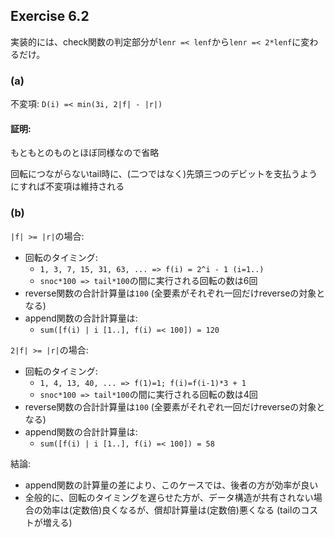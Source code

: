 Exercise 6.2
------------

実装的には、check関数の判定部分が`lenr =< lenf`から`lenr =< 2*lenf`に変わるだけ。

### (a)

不変項: `D(i) =< min(3i, 2|f| - |r|)`

#### 証明:

もともとのものとほぼ同様なので省略

回転につながらないtail時に、(二つではなく)先頭三つのデビットを支払うようにすれば不変項は維持される


### (b)

`|f| >= |r|`の場合:
- 回転のタイミング:
  - `1, 3, 7, 15, 31, 63, ... => f(i) = 2^i - 1 (i=1..)`
  - `snoc*100 => tail*100`の間に実行される回転の数は6回
- reverse関数の合計計算量は`100` (全要素がそれぞれ一回だけreverseの対象となる)
- append関数の合計計算量は:
   - `sum([f(i) | i [1..], f(i) =< 100]) = 120`

`2|f| >= |r|`の場合:
- 回転のタイミング:
  - `1, 4, 13, 40, ... => f(1)=1; f(i)=f(i-1)*3 + 1`
  - `snoc*100 => tail*100`の間に実行される回転の数は4回
- reverse関数の合計計算量は`100` (全要素がそれぞれ一回だけreverseの対象となる)
- append関数の合計計算量は:
   - `sum([f(i) | i [1..], f(i) =< 100]) = 58`

結論:
- append関数の計算量の差により、このケースでは、後者の方が効率が良い
- 全般的に、回転のタイミングを遅らせた方が、データ構造が共有されない場合の効率は(定数倍)良くなるが、償却計算量は(定数倍)悪くなる (tailのコストが増える)
